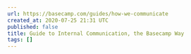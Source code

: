 ```yaml
---
url: https://basecamp.com/guides/how-we-communicate
created_at: 2020-07-25 21:31 UTC
published: false
title: Guide to Internal Communication, the Basecamp Way
tags: []
---
```



